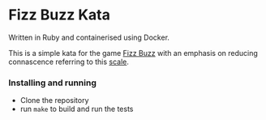 # Fizz Buzz Kata

Written in Ruby and containerised using Docker.

This is a simple kata for the game [Fizz Buzz](https://en.wikipedia.org/wiki/Fizz_buzz) with an emphasis on reducing connascence referring to this [scale](http://xpsurgery.com/images/connascence.gif).

### Installing and running

* Clone the repository
* run ```make``` to build and run the tests
